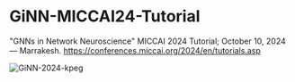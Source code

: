 # GiNN-MICCAI24-Tutorial
"GNNs in Network Neuroscience" MICCAI 2024 Tutorial; October 10, 2024 — Marrakesh.
https://conferences.miccai.org/2024/en/tutorials.asp

![GiNN-2024-kpeg](https://github.com/user-attachments/assets/90df1421-62a1-461b-a33b-0bd800f160b9)
